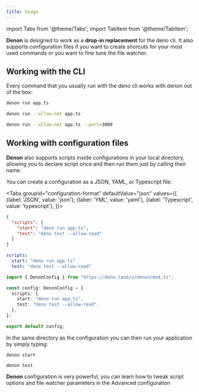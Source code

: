 ```yaml
---
title: Usage
---
```


import Tabs from '@theme/Tabs'; import TabItem from '@theme/TabItem';

**Denon** is designed to work as a **drop-in replacement** for the deno cli. It
also supports configuration files if you want to create shorcuts for your most
used commands or you want to fine tune the file watcher.

## Working with the CLI

Every command that you usually run with the deno cli works with denon out of the
box:

```bash
denon run app.ts
```

```bash
denon run --allow-net app.ts
```

```bash
denon run --allow-net app.ts --port=3000
```

## Working with configuration files

**Denon** also supports scripts inside configurations in your local directory,
allowing you to declare script once and then run them just by calling their
name.

You can create a configuration as a JSON, YAML, or Typescript file:

<Tabs groupId="configuration-format" defaultValue="json" values={[ {label:
'JSON', value: 'json'}, {label: 'YML', value: 'yaml'}, {label: 'Typescript',
value: 'typescript'}, ]}>
<TabItem value="json">

```json title="denon.json"
{
  "scripts": {
    "start": "deno run app.ts",
    "test": "deno test --allow-read"
  }
}
```

</TabItem>
<TabItem value="yaml">

```yml title="denon.yml"
scripts:
  start: "deno run app.ts"
  test: "deno test --allow-read"
```

</TabItem>
<TabItem value="typescript">

```typescript title="denon.config.ts"
import { DenonConfig } from "https://deno.land/x/denon/mod.ts";

const config: DenonConfig = {
  scripts: {
    start: "deno run app.ts",
    test: "deno test --allow-read",
  },
};

export default config;
```

</TabItem>
</Tabs>

In the same directory as the configuration you can then run your application by
simply typing:

```
denon start
```

```
denon test
```

**Denon** configuration is very powerful, you can learn how to tweak script
options and file watcher parameters in the Advanced configuration

